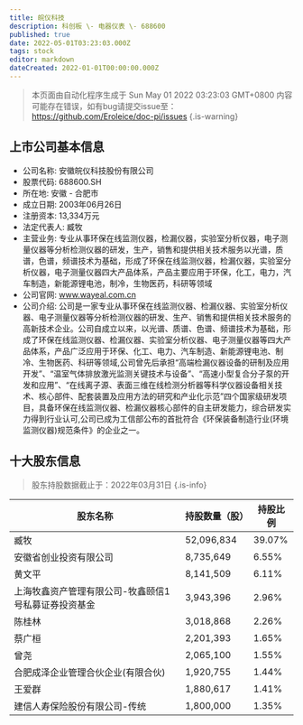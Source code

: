 ```yaml
---
title: 皖仪科技
description: 科创板 \- 电器仪表 \- 688600
published: true
date: 2022-05-01T03:23:03.000Z
tags: stock
editor: markdown
dateCreated: 2022-01-01T00:00:00.000Z
---
```


> 本页面由自动化程序生成于 Sun May 01 2022 03:23:03 GMT+0800
> 内容可能存在错误，如有bug请提交issue至：https://github.com/Eroleice/doc-pi/issues
{.is-warning}

## 上市公司基本信息
- 公司名称: 安徽皖仪科技股份有限公司
- 股票代码: 688600.SH
- 所在地: 安徽 - 合肥市
- 成立日期: 2003年06月26日
- 注册资本: 13,334万元
- 法定代表人: 臧牧
- 主营业务: 专业从事环保在线监测仪器，检漏仪器，实验室分析仪器，电子测量仪器等分析检测仪器的研发，生产，销售和提供相关技术服务以光谱，质谱，色谱，频谱技术为基础，形成了环保在线监测仪器，检漏仪器，实验室分析仪器，电子测量仪器四大产品体系，产品主要应用于环保，化工，电力，汽车制造，新能源锂电池，制冷，生物医药，科研等领域
- 公司官网: www.wayeal.com.cn
- 公司介绍: 公司是一家专业从事环保在线监测仪器、检漏仪器、实验室分析仪器、电子测量仪器等分析检测仪器的研发、生产、销售和提供相关技术服务的高新技术企业。公司自成立以来，以光谱、质谱、色谱、频谱技术为基础，形成了环保在线监测仪器、检漏仪器、实验室分析仪器、电子测量仪器等四大产品体系，产品广泛应用于环保、化工、电力、汽车制造、新能源锂电池、制冷、生物医药、科研等领域,公司曾先后承担“高端检漏仪器设备的研制及应用开发”、“温室气体排放激光监测关键技术与设备”、“高速小型复合分子泵的开发和应用”、“在线离子源、表面三维在线检测分析器等科学仪器设备相关技术、核心部件、配套装置及应用方法的研究和产业化示范”四个国家级研发项目，具备环保在线监测仪器、检漏仪器核心部件的自主研发能力，综合研发实力得到行业认可,公司已成为工信部公布的首批符合《环保装备制造行业(环境监测仪器)规范条件》的企业之一。


## 十大股东信息
> 股东持股数据截止于：2022年03月31日
{.is-info}

| 股东名称 | 持股数量（股） | 持股比例 |
| --- | --- | --- |
| 臧牧 | 52,096,834 | 39.07% |
| 安徽省创业投资有限公司 | 8,735,649 | 6.55% |
| 黄文平 | 8,141,509 | 6.11% |
| 上海牧鑫资产管理有限公司-牧鑫颐信1号私募证券投资基金 | 3,943,396 | 2.96% |
| 陈桂林 | 3,018,868 | 2.26% |
| 蔡广桓 | 2,201,393 | 1.65% |
| 曾尧 | 2,065,100 | 1.55% |
| 合肥成泽企业管理合伙企业(有限合伙) | 1,920,755 | 1.44% |
| 王爱群 | 1,880,617 | 1.41% |
| 建信人寿保险股份有限公司-传统 | 1,800,000 | 1.35% |




